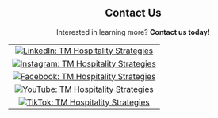 <div align="center">

## Contact Us

Interested in learning more? **Contact us today!**

<table>
  <tr>
    <td align="center">
      <a href="https://www.linkedin.com/company/tm-hospitality-strategies/?viewAsMember=true">
        <img src="https://img.shields.io/badge/LinkedIn-TM%20Hospitality%20Strategies-blue?logo=linkedin&logoColor=white" alt="LinkedIn: TM Hospitality Strategies" />
      </a>
    </td>
  </tr>
  <tr>
    <td align="center">
      <a href="https://www.instagram.com/tmhs.ig/">
        <img src="https://img.shields.io/badge/Instagram-TM%20Hospitality%20Strategies-blue?logo=instagram&logoColor=white" alt="Instagram: TM Hospitality Strategies" />
      </a>
    </td>
  </tr>
  <tr>
    <td align="center">
      <a href="https://www.facebook.com/profile.php?viewas=100000686899395&id=100071356407115">
        <img src="https://img.shields.io/badge/Facebook-TM%20Hospitality%20Strategies-blue?logo=facebook&logoColor=white" alt="Facebook: TM Hospitality Strategies" />
      </a>
    </td>
  </tr>
  <tr>
    <td align="center">
      <a href="https://www.youtube.com/channel/UCeA22MjbnroVywVLC6z8oug">
        <img src="https://img.shields.io/badge/YouTube-TM%20Hospitality%20Strategies-blue?logo=youtube&logoColor=white" alt="YouTube: TM Hospitality Strategies" />
      </a>
    </td>
  </tr>
  <tr>
    <td align="center">
      <a href="https://www.tiktok.com/@tmhs.digital?is_from_webapp=1&sender_device=pc">
        <img src="https://img.shields.io/badge/TikTok-TM%20Hospitality%20Strategies-blue?logo=tiktok&logoColor=white" alt="TikTok: TM Hospitality Strategies" />
      </a>
    </td>
  </tr>
</table>

</div>
